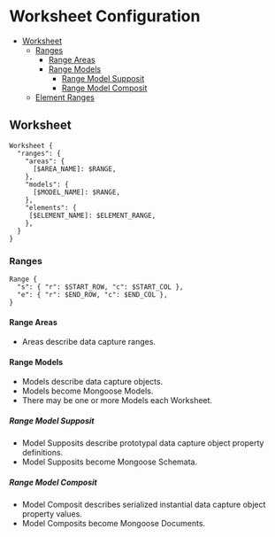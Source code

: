 # Worksheet Configuration
+ [Worksheet](#worksheet)
   + [Ranges](#ranges)
      - [Range Areas](#range-areas)
      + [Range Models](#range-models)
         - [Range Model Supposit](#range-model-supposit)
         - [Range Model Composit](#range-model-composit)
   + [Element Ranges](element-ranges/index.md)

## Worksheet
```
Worksheet {
  "ranges": {
    "areas": {
      [$AREA_NAME]: $RANGE,
    },
    "models": {
      [$MODEL_NAME]: $RANGE,
    },
    "elements": {
     [$ELEMENT_NAME]: $ELEMENT_RANGE,
    },
  }
}
```

### Ranges
```
Range {
  "s": { "r": $START_ROW, "c": $START_COL },
  "e": { "r": $END_ROW, "c": $END_COL },
}
```

#### Range Areas
- Areas describe data capture ranges. 
#### Range Models
- Models describe data capture objects. 
- Models become Mongoose Models. 
- There may be one or more Models each Worksheet. 
##### Range Model Supposit
- Model Supposits describe prototypal data capture object property definitions. 
- Model Supposits become Mongoose Schemata. 
##### Range Model Composit
- Model Composit describes serialized instantial data capture object property values. 
- Model Composits become Mongoose Documents. 
